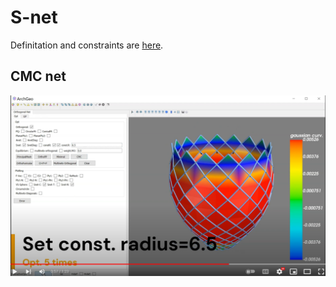# S-net

Definitation and constraints are [here](../optimization/Snet.md).

## CMC net
[![CMC](../assets/cmc.png)](https://www.youtube.com/embed/vgb9A6uAidw)

